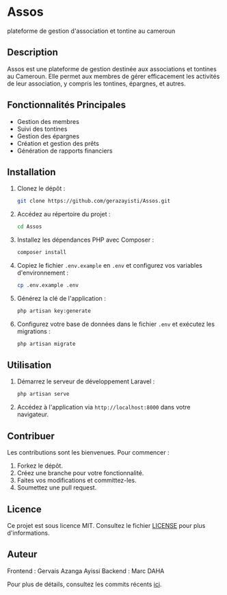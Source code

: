 # Assos

plateforme de gestion d'association et tontine au cameroun

## Description

Assos est une plateforme de gestion destinée aux associations et tontines au Cameroun. Elle permet aux membres de gérer efficacement les activités de leur association, y compris les tontines, épargnes, et autres.

## Fonctionnalités Principales

- Gestion des membres
- Suivi des tontines
- Gestion des épargnes
- Création et gestion des prêts
- Génération de rapports financiers

## Installation

1. Clonez le dépôt :
   ```sh
   git clone https://github.com/gerazayisti/Assos.git
   ```
2. Accédez au répertoire du projet :
   ```sh
   cd Assos
   ```
3. Installez les dépendances PHP avec Composer :
   ```sh
   composer install
   ```
4. Copiez le fichier `.env.example` en `.env` et configurez vos variables d'environnement :
   ```sh
   cp .env.example .env
   ```
5. Générez la clé de l'application :
   ```sh
   php artisan key:generate
   ```
6. Configurez votre base de données dans le fichier `.env` et exécutez les migrations :
   ```sh
   php artisan migrate
   ```

## Utilisation

1. Démarrez le serveur de développement Laravel :
   ```sh
   php artisan serve
   ```
2. Accédez à l'application via `http://localhost:8000` dans votre navigateur.

## Contribuer

Les contributions sont les bienvenues. Pour commencer :

1. Forkez le dépôt.
2. Créez une branche pour votre fonctionnalité.
3. Faites vos modifications et committez-les.
4. Soumettez une pull request.

## Licence

Ce projet est sous licence MIT. Consultez le fichier [LICENSE](LICENSE) pour plus d'informations.

## Auteur

Frontend : Gervais Azanga Ayissi
Backend : Marc DAHA

Pour plus de détails, consultez les commits récents [ici](https://github.com/gerazayisti/Assos/commits/main).

